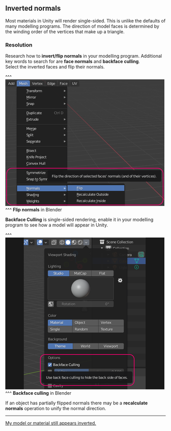 ## Inverted normals


Most materials in Unity will render single-sided. This is unlike the defaults of many modelling programs.
The direction of model faces is determined by the winding order of the vertices that make up a triangle.

### Resolution
Research how to **invert/flip normals** in your modelling program. Additional key words to search for are **face normals** and **backface culling**.  
Select the inverted faces and flip their normals.  

^^^
![Blender - Flip Normals](blender-flip-normals.png)
^^^ **Flip normals** in Blender  

**Backface Culling** is single-sided rendering, enable it in your modelling program to see how a model will appear in Unity.

^^^
![Blender - Backface Culling](blender-backface-culling.png)
^^^ **Backface culling** in Blender  

If an object has partially flipped normals there may be a **recalculate normals** operation to unify the normal direction.

---

[My model or material still appears inverted.](../Materials/Rendering%20Issues/Transparent%20Materials.md)